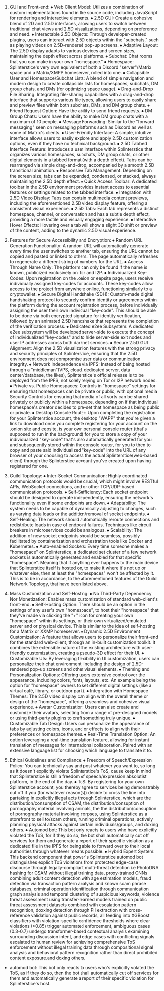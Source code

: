 1.	GUI and Front-end:
⦁	Web Client Model: Utilizes a combination of custom implementations found in the source code, including JavaScript for rendering and interactive elements.
⦁	2.5D GUI: Create a cohesive blend of 2D and 2.5D interfaces, allowing users to switch between traditional chat views and 2.5D visualizations, depending on preference and need.
⦁	Interactable 2.5D Objects: Through developer-created plugins, users can interact with 2.5D objects within the "subchats," such as playing videos on 2.5D-rendered pop-up screens.
⦁	Adaptive Layout: The 2.5D display adapts to various devices and screen sizes, maintaining the depth effect across platforms.
⦁	Subchat: Chat rooms that you can make in your own "homespace."
⦁	Homespace: Splinterstice's very own equivalent of both a Discord "server"/Matrix space and a Matrix/XMPP homeserver, rolled into one.
⦁	Collapsible User and Homespace/Subchat Lists: A blend of simple navigation and modern design to create collapsible lists for homespaces, subchats, DM group chats, and DMs (for optimizing space usage).
⦁	Drag-and-Drop File Sharing: Integrating file-sharing capabilities with a drag-and-drop interface that supports various file types, allowing users to easily share and preview files within both subchats, DMs, and DM group chats.
⦁	Friend Request Option: Have the ability to send friend requests.
⦁	DM Group Chats: Users have the ability to make DM group chats with a maximum of 10 people.
⦁	Message Forwarding: Similar to the "forward messaging" seen on messaging platforms such as Discord as well as some of Matrix's clients.
⦁	User-Friendly Interface: A simple, intuitive interface allows users to easily explore and apply 2.5D customization options, even if they have no technical background.
⦁	2.5D Tabbed Interface Feature: Introduces a user interface within Splinterstice that organizes various homespaces, subchats, DM group chats, or other digital elements in a tabbed format (with a depth effect). Tabs can be rearranged via simple drag-and-drop, accompanied by a smooth 2.5D transitional animation.
⦁	Responsive Tab Management: Depending on the screen size, tabs can be expanded, condensed, or stacked, always maintaining the 2.5D depth effect.
⦁	Quick Access Toolbar: A dedicated toolbar in the 2.5D environment provides instant access to essential features or settings related to the tabbed interface.
⦁	Integration with 2.5D Video Display: Tabs can contain multimedia content previews, including the aforementioned 2.5D video display feature, offering a consistent visual experience.
⦁	2.5D Tabs: Each tab represents a distinct homespace, channel, or conversation and has a subtle depth effect, providing a more tactile and visually engaging experience.
⦁	Interactive Hover Effects: Hovering over a tab will show a slight 3D shift or preview of the content, adding to the dynamic 2.5D visual experience.

2.	Features for Secure Accessibility and Encryption:
⦁	Random URL Generation Functionality: A random URL will automatically generate every time the user switches to another tab, ensuring the URL cannot be copied and pasted or linked to others. The page automatically refreshes to regenerate a different string of numbers for the URL.
⦁	Access Through Name Only: The platform can only be found if the name is known, publicized exclusively on Tor and I2P.
⦁	Individualized Key-Codes: Upon registration on the .onion or eepsite page, users receive individually assigned key-codes for accounts. These key-codes allow access to the project from anywhere online, functioning similarly to a cryptowallet.
⦁	Secure Digital Handshake (SDH): Custom-made digital handshaking protocol to securely confirm identity or agreements within the platform during the account registration process, before individually assigning the user their own individual "key-code". This should be able to be done via both encrypted signature for identity verification, followed by an animated 2.5D handshake that represents the completion of the verification process.
⦁	Dedicated e2ee Subsystem: A dedicated e2ee subsystem will be developed server-side to execute the concept of individualized "key-codes" and to hide server-side exit nodes and user IP addresses across both darknet services.
⦁	Secure 2.5D GUI Alignment: Align the 2.5D visualization features with the strong privacy and security principles of Splinterstice, ensuring that the 2.5D environment does not compromise user data or communication integrity.
⦁	Network Independence via IPFS: Instead of being hosted through a "middleman"(VPS, cloud, dedicated server, data center/database, the likes), Splinterstice's official release is to be deployed from the IPFS, not solely relying on Tor or I2P network nodes.
⦁	Private vs. Public Homespaces: Controls in "homespace" settings for ensuring that homespaces can be private or public, with optional media Security Controls for ensuring that media of all sorts can be shared privately or publicly within a homespace, depending on if that individual homespace's creator decides to pre-set that homespace as being public or private.
⦁	Desktop Console Router: Upon completing the registration for your Splinterstice account, the desktop "WAPP" that you're given a link to download once you complete registering for your account on the .onion site and eepsite, is your own personal console router (that's supposed to run in the background) for you to store a copy of your individualized "key-code" that's also automatically generated for you and subsequently stored within the console router, for you to then to copy and paste said individualized "key-code" into the URL of any browser of your choosing to access the actual Splinterstice(web-based client) through the Splinterstice account you've created upon having registered for one.

3.	Guild Topology:
⦁	Inter-Socket Communication: Highly coordinated communication protocols would be crucial, which might involve RESTful APIs, WebSocket connections, and or other TCP/UDP-based communication protocols.
⦁	Self-Sufficiency: Each socket endpoint should be designed to operate independently, ensuring the network's functionality even if some endpoints are down.
⦁	Adaptability: The system needs to be capable of dynamically adjusting to changes, such as varying data loads or the addition/removal of socket endpoints.
⦁	Self-Healing: The network should automatically reroute connections and redistribute loads in case of endpoint failures. Techniques like circuit breakers in microservices could be analogous.
⦁	Scalability: The addition of new socket endpoints should be seamless, possibly facilitated by containerization and orchestration tools like Docker and Kubernetes.
⦁	Auto-enabled Sockets: Every time someone makes a "homespace" on Splinterstice, a dedicated set cluster of a few network sockets is automatically generated and enabled for that specific "homespace". Meaning that if anything ever happens to the main device that Splinterstice itself is hosted on, to make it where it's not up or whatever else, then at least the "homespaces" won't be affected by it. This is to be in accordance, to the aforementioned features of the Guild Network Topology, that have been listed above.

4.	Mass Customization and Self-Hosting:
⦁	No Third-Party Dependency Nor Monetization: Enables mass customization of standard web-client's front-end.
⦁	Self-Hosting Option: There should be an option in the settings of any user's own "homespace", to host their "homespace" that they've made via clicking the "+" icon for creating your own "homespace" within its settings, on their own virtualized/emulated server and or physical device. This is similar to the idea of self-hosting for a Matrix or XXMP homeserver.
⦁	Dynamic 2.5D Environment Customization: A feature that allows users to personalize their front-end for the standard web-client, through an in-built customization toolkit. It combines the extensible nature of the existing architecture with user-friendly customization, creating a pseudo-3D effect for their UI.
⦁	Customizable UIs: By leveraging flexibility in UI customization, users can personalize their chat environment, including the design of 2.5D-rendered pop-up screens and other visual elements.
⦁	Theming and Personalization Options: Offering users extensive control over the appearance, including colors, fonts, layouts, etc. An example being the option for "homespace" owners to set different digital settings (like a virtual café, library, or outdoor park).
⦁	Integration with Homespace Themes: The 2.5D video display can align with the overall theme or design of the "homespace", offering a seamless and cohesive visual experience.
⦁	Avatar Customization: Users can also create and customize their avatars, selecting from a range of pre-designed models or using third-party plugins to craft something truly unique.
⦁	Customizable Tab Design: Users can personalize the appearance of tabs by adjusting colors, icons, and or effects to align with their preferences or homespace themes.
⦁	Real-Time Translation Option: An option leveraging a real-time translation feature, allowing for instant translation of messages for international collaboration. Paired with an extensive language list for choosing which language to translate it to.

5.	Ethical Guidelines and Compliance:
⦁	Freedom of Speech/Expression Policy: You can technically say and post whatever you want to, so long as it doesn't explicitly violate Splinterstice's ToS, cause keep in mind that Splinterstice is still a freedom of speech/expression absolutist platform, in the end of the day.
⦁	ToS: By registering for your own Splinterstice account, you thereby agree to services being demonstrably cut off if you (for whatever reason(s)) decide to cross the line into partaking in explicitly illegal acts through Splinterstice, which are the distribution/consumption of CSAM, the distribution/consuption of pornography material involving animals, the the distribution/consuption of pornography material involving corpses, using Splinterstice as a storefront to sell to/scam others, running criminal operations, actively planning physical attacks against certain individuals/groups, and doxing others.
⦁	Automod bot: This bot only reacts to users who have explicitly violated the ToS, for if they do so, the bot shall automatically cut off services for them and generate a report of their specific violation as a dedicated file in the IPFS for being able to forward over to their local authorities through whatever means possible.
⦁	Hybrid Expert System: This backend component that power's Splinterstice automod bot distinguishes explicit ToS violations from protected edge-case discourse through legally-compliant multi-threat detection i.e PhotoDNA hashing for CSAM without illegal training data, proxy-trained CNNs combining adult content detection with age estimation models, fraud detection via transaction pattern analysis and known scam phrase databases, criminal operation identification through communication graph analysis and temporal clustering of suspicious keywords, violence threat assessment using transfer-learned models trained on public threat assessment datasets combined with escalation pattern recognition, doxxing detection through PII extraction with cross-reference validation against public records, all feeding into XGBoost classifiers with violation-specific confidence thresholds where clear violations (>0.85) trigger automated enforcement, ambiguous cases (0.3-0.7) undergo transformer-based contextual analysis examining surrounding discussion intent, and edge cases with conflicting signals escalated to human review for achieving comprehensive ToS enforcement without illegal training data through compositional signal analysis and behavioral pattern recognition rather than direct prohibited content exposure.and doxing others.
- automod bot: This bot only reacts to users who's explicitly volated the ToS, as if they do so, then the bot shall automatically cut off services for them and automatically generate a report of their specific violation for Splinterstice's host.
